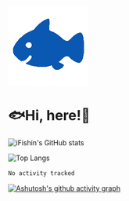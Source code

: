<img src="./images/fish_clear.png" alt="whitefish_clear" align="middle" />

# 🐟Hi, here!👋

![iFishin's GitHub stats](https://github-readme-stats.vercel.app/api?username=ifishin&show_icons=true&theme=tokyonight)

![Top Langs](https://github-readme-stats.vercel.app/api/top-langs/?username=ifishin&layout=compact&theme=tokyonight)



<!--START_SECTION:waka-->

```txt
No activity tracked
```

<!--END_SECTION:waka-->

[![Ashutosh's github activity graph](https://github-readme-activity-graph.vercel.app/graph?username=Ashutosh00710&theme=react)](https://github.com/ashutosh00710/github-readme-activity-graph)
